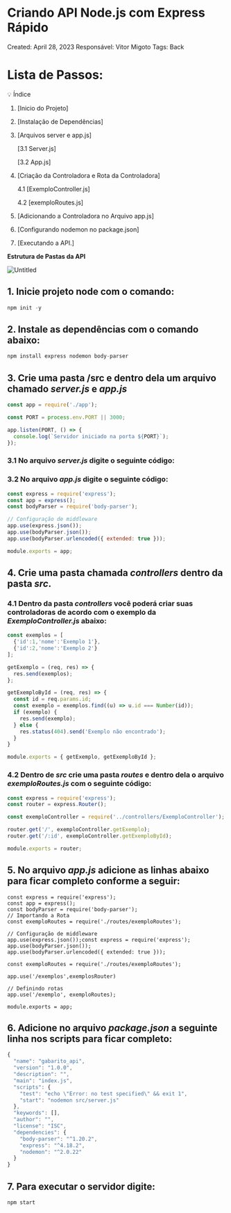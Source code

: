 # Criando API Node.js com Express Rápido

Created: April 28, 2023
Responsável: Vitor Migoto
Tags: Back

# Lista de Passos:

<aside>
💡 Índice

1. [Inicio do Projeto]
2. [Instalação de Dependências]
3. [Arquivos server e app.js]
    
    [3.1 Server.js]
    
    [3.2 App.js]
    
4. [Criação da Controladora e Rota da Controladora]
    
    4.1 [ExemploController.js]
    
    4.2 [exemploRoutes.js]
    
5. [Adicionando a Controladora no Arquivo app.js]
6. [Configurando nodemon no package.json]
7. [Executando a API.]
</aside>

**Estrutura de Pastas da API**

![Untitled](Criando%20API%20Node%20js%20com%20Express%20Ra%CC%81pido%204716f85b51fa4ba79ecc7e1e10e29410/Untitled.png)


## 1. Inicie projeto node com o comando:

```jsx
npm init -y
```

## 2. Instale as dependências com o comando abaixo:

```jsx
npm install express nodemon body-parser
```

## 3. Crie uma pasta /src e dentro dela um arquivo chamado *server.js* e *app.js*

```jsx
const app = require('./app');

const PORT = process.env.PORT || 3000;

app.listen(PORT, () => {
  console.log(`Servidor iniciado na porta ${PORT}`);
});
```

### 3.1 No arquivo *server.js* digite o seguinte código:

### 3.2 No arquivo *app.js* digite o seguinte código:

```jsx
const express = require('express');
const app = express();
const bodyParser = require('body-parser');

// Configuração de middleware
app.use(express.json());
app.use(bodyParser.json());
app.use(bodyParser.urlencoded({ extended: true }));

module.exports = app;
```

## 4. Crie uma pasta chamada *controllers* dentro da pasta *src*.

### 4.1 Dentro da pasta *controllers* você poderá criar suas controladoras de acordo com o exemplo da *ExemploController.js* abaixo:

```jsx
const exemplos = [
  {'id':1,'nome':'Exemplo 1'},
  {'id':2,'nome':'Exemplo 2'}
];

getExemplo = (req, res) => {
  res.send(exemplos);
};

getExemploById = (req, res) => {
  const id = req.params.id;
  const exemplo = exemplos.find((u) => u.id === Number(id));
  if (exemplo) {
    res.send(exemplo);
  } else {
    res.status(404).send('Exemplo não encontrado');
  }
}

module.exports = { getExemplo, getExemploById };
```

### 4.2 Dentro de *src* crie uma pasta *routes* e dentro dela o arquivo *exemploRoutes.js* com o seguinte código:

```jsx
const express = require('express');
const router = express.Router();

const exemploController = require('../controllers/ExemploController');

router.get('/', exemploController.getExemplo);
router.get('/:id', exemploController.getExemploById);

module.exports = router;
```

## 5. No arquivo *app.js* adicione as linhas abaixo para ficar completo conforme a seguir:

```
const express = require('express');
const app = express();
const bodyParser = require('body-parser');
// Importando a Rota
const exemploRoutes = require('./routes/exemploRoutes');

// Configuração de middleware
app.use(express.json());const express = require('express');
app.use(bodyParser.json());
app.use(bodyParser.urlencoded({ extended: true }));

const exemploRoutes = require('./routes/exemploRoutes');

app.use('/exemplos',exemplosRouter)

// Definindo rotas
app.use('/exemplo', exemploRoutes);

module.exports = app;
```

## 6. Adicione no arquivo *package.json* a seguinte linha nos scripts para ficar completo:

```jsx
{
  "name": "gabarito_api",
  "version": "1.0.0",
  "description": "",
  "main": "index.js",
  "scripts": {
    "test": "echo \"Error: no test specified\" && exit 1",
    "start": "nodemon src/server.js"
  },
  "keywords": [],
  "author": "",
  "license": "ISC",
  "dependencies": {
    "body-parser": "^1.20.2",
    "express": "^4.18.2",
    "nodemon": "^2.0.22"
  }
}
```

## 7. Para executar o servidor digite:

```jsx
npm start
```